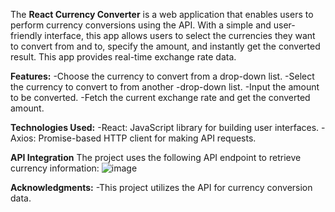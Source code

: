 The **React Currency Converter** is a web application that enables users to perform currency conversions using the API.
With a simple and user-friendly interface, this app allows users to select the currencies they want to convert from and to, specify the amount, and instantly get the converted result. This app provides real-time exchange rate data.

**Features:**
-Choose the currency to convert from a drop-down list.
-Select the currency to convert to from another -drop-down list.
-Input the amount to be converted.
-Fetch the current exchange rate and get the converted amount.

**Technologies Used:**
-React: JavaScript library for building user interfaces.
-Axios: Promise-based HTTP client for making API requests.

**API Integration**
The project uses the following API endpoint to retrieve currency information:
![image](https://github.com/Prat-2002/Todaypay/assets/94755712/f40fbfe6-728a-40eb-ba2e-201328ce887b)


**Acknowledgments:**
-This project utilizes the API for currency conversion data.
